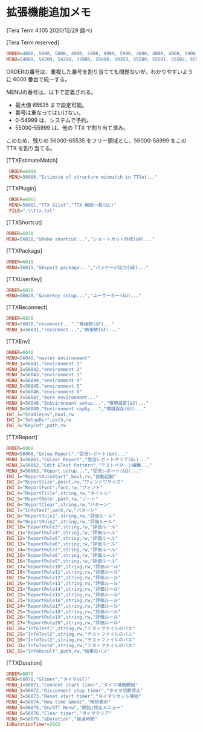 # 拡張機能追加メモ

(Tera Term 4.105 2020/12/29 調べ)

[Tera Term reserved]

```ini
ORDER=4800, 5000, 5800, 4000, 5800, 9999, 5990, 4800, 4000, 4000, 5900, 5800, 2501, 4000, 6001, 4000,
MENU=54009, 54209, 54200, 37000, 55000, 39393, 55500, 55501, 55502, 55503, 55101-55154, 55199, 6000, 55302, 55303, 55200, 55210, 
```

ORDERの番号は、重複した番号を割り当てても問題ないが、わかりやすいように 6000 番台で統一する。

MENUの番号は、以下で定義される。

* 最大値 65535 まで設定可能。
* 番号は重なってはいけない。
* 0-54999 は、システムで予約。
* 55000-55999 は、他の TTX で割り当て済み。

このため、残りの 56000-65535 をフリー領域とし、56000-56999 をこの TTX を割り当てる。

[TTXEstimateMatch]

```ini
 ORDER=6000
 MENU=56000,"Estimate of structure mismatch in TTSet..."
```

[TTXPlugin]

```ini
 ORDER=6001
 MENU=56001,"TTX &list","TTX 機能一覧(&L)"
 FILE=".\\ttx.txt"
```

[TTXShortcut]

```ini
ORDER=6010
MENU=56010,"&Make shortcut...","ショートカット作成(&M)..."
```

[TTXPackage]

```ini
ORDER=6015
MENU=56015,"&Export package...","パッケージ出力(&E)..."
```

[TTXUserKey]

```ini
ORDER=6020
MENU=56020,"&UserKey setup...","ユーザーキー(&U)..."
```

[TTXReconnect]

```ini
ORDER=6030
MENU=56030,"reconnect...","再接続(&F)..."
MENU_1=56031,"reconnect...","再接続(&F)..."
```

[TTXEnv]

```ini
ORDER=6040
MENU=56040,"master environment"
MENU_1=56041,"environment 1"
MENU_2=56042,"environment 2"
MENU_3=56043,"environment 3"
MENU_4=56044,"environment 4"
MENU_5=56045,"environment 5"
MENU_6=56046,"environment 6"
MENU_7=56047,"more environment..."
MENU_8=56048,"En&vironment setup...","環境設定(&V)..."
MENU_9=56049,"Environment cop&y...","環境保存(&Y)..."
INT_1="EnableEnv",bool,rw
INI_2="SetupDir",path,rw
INI_3="KeyCnf",path,rw
```

[TTXReport]

```ini
ORDER=6060
MENU=56060,"&View Report","受信レポート(&V)..."
MENU_1=56061,"C&lear Report","受信レポートクリア(&L)..."
MENU_2=56062,"Edit &Test Pattern","テストパターン編集..."
MENU_3=56063,"Report setup...","受信レポート(&Q)..."
INI_1="ReportAutoStart",bool,rw,"自動起動"
INI_2="ReportSize",point,rw,"ウィンドウサイズ"
INI_3="ReportFont",font,rw,"フォント"
INI_4="ReportTitle",string,rw,"タイトル"
INI_5="ReportNote",path,rw,"ノート"
INI_6="ReportClear",string,rw,"パターン"
INI_7="InfoTest",path,rw,"パターン"
INI_8="ReportRule1",string,rw,"評価ルール"
INI_9="ReportRule2",string,rw,"評価ルール"
INI_10="ReportRule3",string,rw,"評価ルール"
INI_11="ReportRule4",string,rw,"評価ルール"
INI_12="ReportRule5",string,rw,"評価ルール"
INI_13="ReportRule6",string,rw,"評価ルール"
INI_14="ReportRule7",string,rw,"評価ルール"
INI_15="ReportRule8",string,rw,"評価ルール"
INI_16="ReportRule9",string,rw,"評価ルール"
INI_17="ReportRule10",string,rw,"評価ルール"
INI_18="ReportRule11",string,rw,"評価ルール"
INI_19="ReportRule12",string,rw,"評価ルール"
INI_20="ReportRule13",string,rw,"評価ルール"
INI_21="ReportRule14",string,rw,"評価ルール"
INI_22="ReportRule15",string,rw,"評価ルール"
INI_23="ReportRule16",string,rw,"評価ルール"
INI_24="ReportRule17",string,rw,"評価ルール"
INI_25="ReportRule18",string,rw,"評価ルール"
INI_26="ReportRule19",string,rw,"評価ルール"
INI_27="ReportRule20",string,rw,"評価ルール"
INI_28="InfoTest1",string,rw,"テストファイルのパス"
INI_29="InfoTest2",string,rw,"テストファイルのパス"
INI_30="InfoTest3",string,rw,"テストファイルのパス"
INI_31="InfoTest4",string,rw,"テストファイルのパス"
INI_32="InfoResult",path,rw,"結果のパス"
```

[TTXDuration]

```ini
ORDER=6070
MENU=56070,"&Timer","タイマ(&T)"
MENU_1=56071,"Connent start timer","タイマ接続開始"
MENU_2=56072,"Disconnent stop timer","タイマ切断停止"
MENU_3=56073,"Reset start timer","タイマリセット開始"
MENU_4=56074,"Now time &mode","時刻表示"
MENU_5=56075,"On/Off Menu","開始/停止メニュー"
MENU_6=56076,"Clear timer","タイマクリア"
MENU_9=56079,"&Duration","経過時間"
IdDurationTimer=3002
```
